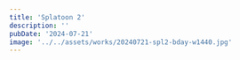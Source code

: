 ```yaml
---
title: 'Splatoon 2'
description: ''
pubDate: '2024-07-21'
image: '../../assets/works/20240721-spl2-bday-w1440.jpg'
---
```

